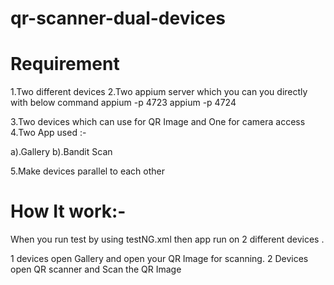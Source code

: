 # qr-scanner-dual-devices

# Requirement

1.Two different devices
2.Two appium server which you can you directly with below command
appium -p 4723
appium -p 4724

3.Two devices which can use for QR Image and One for camera access
4.Two App used :-

a).Gallery 
b).Bandit Scan

5.Make devices parallel to each other

# How It work:-

When you run test by using testNG.xml then app run on 2 different devices .

1 devices open Gallery and open your QR Image for scanning.
2 Devices open QR scanner and Scan the QR Image 
